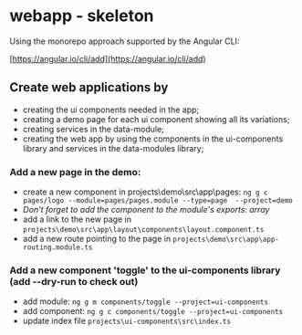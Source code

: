 # webapp - skeleton

Using the monorepo approach supported by the Angular CLI:

[https://angular.io/cli/add](https://angular.io/cli/add)

## Create web applications by

- creating the ui components needed in the app;
- creating a demo page for each ui component showing all its variations;
- creating services in the data-module;
- creating the web app by using the components in the ui-components library and services in the data-modules library;

### Add a new page in the demo:

- create a new component in projects\demo\src\app\pages: `ng g c pages/logo --module=pages/pages.module --type=page  --project=demo`
- *Don't forget to add the component to the module's exports: array*
- add a link to the new page in `projects\demo\src\app\layout\components\layout.component.ts`
- add a new route pointing to the page in `projects\demo\src\app\app-routing.module.ts`

### Add a new component 'toggle' to the ui-components library (add  --dry-run to check out)

- add module: `ng g m components/toggle --project=ui-components`
- add component: `ng g c components/toggle --project=ui-components`
- update index file `projects\ui-components\src\index.ts`
